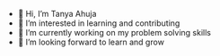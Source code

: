- 👋 Hi, I’m Tanya Ahuja
- 👀 I’m interested in learning and contributing
- 🌱 I’m currently working on my problem solving skills
- 💞️ I’m looking forward to learn and grow


<!---
Tanya401/Tanya401 is a ✨ special ✨ repository because its `README.md` (this file) appears on your GitHub profile.
You can click the Preview link to take a look at your changes.
--->
